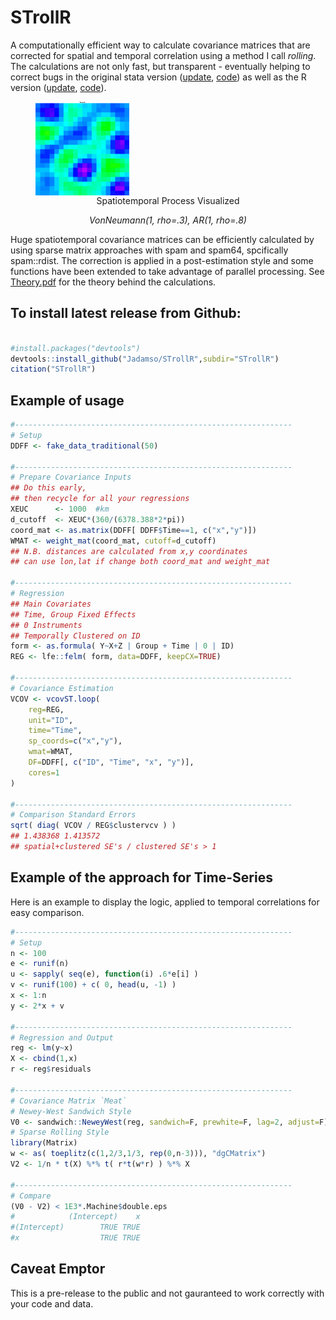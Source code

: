 
<!--
`S'patio `T'emporal `roll`ed standed errors in `R'
-->

# STrollR

A computationally efficient way to calculate covariance matrices that are corrected for spatial and temporal correlation using a method I call *rolling*. The calculations are not only fast, but transparent - eventually helping to correct bugs in the original stata version ([update](http://www.fight-entropy.com/2010/06/standard-error-adjustment-ols-for.html), [code](http://www.globalpolicy.science/code/)) as well as the R version ([update](https://darinchristensen.com/post/2017-08-21-correction/), [code](http://www.trfetzer.com/using-r-to-estimate-spatial-hac-errors-per-conley/)). 
<p  align="center">
<figure>
  <img src="https://raw.githubusercontent.com/Jadamso/STrollR/master/STsim/STvarX.gif"  align="center" width="150" height="150">
  <figcaption align="center">
  Spatiotemporal Process Visualized
  
  *VonNeumann(1, rho=.3), AR(1, rho=.8)* </figcaption>
</figure>
<p>

Huge spatiotemporal covariance matrices can be efficiently calculated by using sparse matrix approaches with spam and spam64, spcifically spam::rdist. The correction is applied in a post-estimation style and some functions have been extended to take advantage of parallel processing. See [Theory.pdf](https://github.com/Jadamso/STrollR/blob/master/Theory.pdf) for the theory behind the calculations.


<!-- [dissertation]
(https://sites.google.com/a/g.clemson.edu/ja-resources/research/Adamson2017_Thesis.pdf?attredirects=0). -->


<!-- ![Alt Text](https://raw.githubusercontent.com/Jadamso/STrollR/master/STsim/STvarX.gif)
-->



## To install latest release from Github: 

```r

#install.packages("devtools")
devtools::install_github("Jadamso/STrollR",subdir="STrollR")
citation("STrollR")

```

<!--
knit(input="README.rmd", output="README.md")
-->

## Example of usage
```r
#--------------------------------------------------------------
# Setup
DDFF <- fake_data_traditional(50)

#--------------------------------------------------------------
# Prepare Covariance Inputs
## Do this early,
## then recycle for all your regressions
XEUC      <- 1000  #km
d_cutoff  <- XEUC*(360/(6378.388*2*pi))
coord_mat <- as.matrix(DDFF[ DDFF$Time==1, c("x","y")])
WMAT <- weight_mat(coord_mat, cutoff=d_cutoff)
## N.B. distances are calculated from x,y coordinates
## can use lon,lat if change both coord_mat and weight_mat 

#--------------------------------------------------------------
# Regression
## Main Covariates
## Time, Group Fixed Effects
## 0 Instruments
## Temporally Clustered on ID
form <- as.formula( Y~X+Z | Group + Time | 0 | ID)
REG <- lfe::felm( form, data=DDFF, keepCX=TRUE)

#--------------------------------------------------------------
# Covariance Estimation
VCOV <- vcovST.loop(
    reg=REG,
    unit="ID",
    time="Time",
    sp_coords=c("x","y"),
    wmat=WMAT,
    DF=DDFF[, c("ID", "Time", "x", "y")],
    cores=1
)

#--------------------------------------------------------------
# Comparison Standard Errors
sqrt( diag( VCOV / REG$clustervcv ) )
## 1.438368 1.413572
## spatial+clustered SE's / clustered SE's > 1
```
## Example of the approach for Time-Series

Here is an example to display the logic, applied to temporal correlations for easy comparison.

```r
#--------------------------------------------------------------
# Setup
n <- 100
e <- runif(n)
u <- sapply( seq(e), function(i) .6*e[i] )
v <- runif(100) + c( 0, head(u, -1) )
x <- 1:n
y <- 2*x + v

#--------------------------------------------------------------
# Regression and Output
reg <- lm(y~x)
X <- cbind(1,x)
r <- reg$residuals

#--------------------------------------------------------------
# Covariance Matrix `Meat`
# Newey-West Sandwich Style
V0 <- sandwich::NeweyWest(reg, sandwich=F, prewhite=F, lag=2, adjust=F)
# Sparse Rolling Style
library(Matrix)
w <- as( toeplitz(c(1,2/3,1/3, rep(0,n-3))), "dgCMatrix")
V2 <- 1/n * t(X) %*% t( r*t(w*r) ) %*% X

#--------------------------------------------------------------
# Compare
(V0 - V2) < 1E3*.Machine$double.eps
#            (Intercept)    x
#(Intercept)        TRUE TRUE
#x                  TRUE TRUE

```


## Caveat Emptor
This is a pre-release to the public and not gauranteed to work correctly with your code and data.

